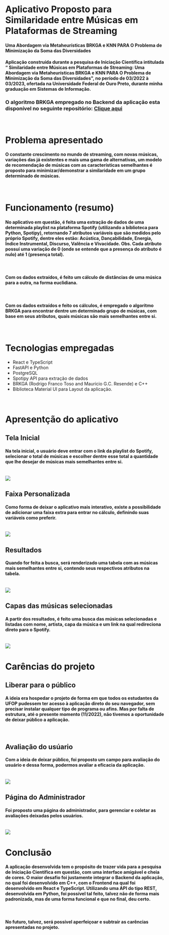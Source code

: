 # Aplicativo Proposto para Similaridade entre Músicas em Plataformas de Streaming

#### Uma Abordagem via Metaheurísticas BRKGA e KNN PARA O Problema de Minimização da Soma das Diversidades

#### Aplicação construída durante a pesquisa de Iniciação Científica intitulada “ Similaridade entre Músicas em Plataformas de Streaming: Uma Abordagem via Metaheurísticas BRKGA e KNN PARA O Problema de Minimização da Soma das Diversidades", no período de 03/2022 à 03/2023, ofertada na Universidade Federal de Ouro Preto, durante minha graduação em Sistemas de Informação.

### O algoritmo BRKGA empregado no Backend da aplicação esta disponível no seguinte repositório: <a  href="https://github.com/rfrancotoso/brkgaAPI/tree/master/examples/api-usage">Clique aqui</a>

<br/>

# Problema apresentado

#### O constante crescimento no mundo de streaming, com novas músicas, variações das já existentes e mais uma gama de alternativas, um modelo de recomendação de músicas com as características semelhantes é proposto para minimizar/demonstrar a similaridade em um grupo determinado de músicas.

<br/>

# Funcionamento (resumo)

#### No aplicativo em questão, é feita uma extração de dados de uma determinada playlist na plataforma Spotify (utilizando a biblioteca para Python, Spotipy), retornando 7 atributos variáveis que são medidos pelo próprio Spotify, dentre eles estão: Acústica, Dançabilidade, Energia, Índice Instrumental, Discurso, Valência e Vivacidade. Obs. Cada atributo possuí uma variação de 0 (onde se entende que a presença do atributo é nulo) até 1 (presença total).

<br/>

#### Com os dados extraídos, é feito um cálculo de distâncias de uma música para a outra, na forma euclidiana.

<br/>

#### Com os dados extraídos e feito os cálculos, é empregado o algoritmo BRKGA para encontrar dentre um determinado grupo de músicas, com base em seus atributos, quais músicas são mais semelhantes entre si.

<br/>

# Tecnologias empregadas

<ul>
    <li>React e TypeScript</li>
    <li>FastAPI e Python</li>
    <li>PostgreSQL</li>
    <li>Spotipy API para extração de dados</li>
    <li>BRKGA (Rodrigo Franco Toso and Mauricio G.C. Resende) e C++</li>
    <li>Biblioteca Material UI para Layout da aplicação.</li>
</ul>

<br/>

# Apresentção do aplicativo

## Tela Inicial

#### Na tela inicial, o usuário deve entrar com o link da playlist do Spotify, selecionar o total de músicas e escolher dentre esse total a quantidade que lhe desejar de músicas mais semelhantes entre si.

<br/>

<img src='./img/homeApp.png'/>

<br/>

## Faixa Personalizada

#### Como forma de deixar o aplicativo mais interativo, existe a possibilidade de adicionar uma faixa extra para entrar no cálculo, definindo suas variáveis como preferir.

<br/>

<img src='./img/customApp.png'/>

<br/>

## Resultados

#### Quando for feita a busca, será renderizado uma tabela com as músicas mais semelhantes entre si, contendo seus respectivos atributos na tabela.

<br/>

<img src='./img/resultApp.png'>

<br/>

## Capas das músicas selecionadas

#### A partir dos resultados, é feito uma busca das músicas selecionadas e listadas com nome, artista, capa da música e um link na qual redireciona direto para o Spotify.

<br/>

<img src='./img/resultImgApp.png'>

<br/>

# Carências do projeto

## Liberar para o público

#### A ideia era hospedar o projeto de forma em que todos os estudantes da UFOP pudessem ter acesso à aplicação direto do seu navegador, sem precisar instalar qualquer tipo de programa ou afins. Mas por falta de estrutura, até o presente momento (11/2022), não tivemos a oportunidade de deixar público a aplicação.

<br/>

## Avaliação do usúario

#### Com a ideia de deixar público, foi proposto um campo para avaliação do usuário e dessa forma, podermos avaliar a eficacia da aplicação.

<br/>

<img src='./img/ratingApp.png'>

<br/>

## Página do Administrador

#### Foi proposto uma página do administrador, para gerenciar e coletar as avaliações deixadas pelos usuários.

<br/>

<img src='./img/adminPage.png'>

<br/>

# Conclusão

#### A aplicação desenvolvida tem o propósito de trazer vida para a pesquisa de Iniciação Científica em questão, com uma interface amigável e cheia de cores. O maior desafio foi justamente integrar o Backend da aplicação, no qual foi desenvolvido em C++, com o Frontend na qual foi desenvolvido em React e TypeScript. Utilizando uma API do tipo REST, desenvolvida em Python, foi possível tal feito, talvez não de forma mais padronizada, mas de uma forma funcional e que no final, deu certo.

<br/>

#### No futuro, talvez, será possível aperfeiçoar e subtrair as carências apresentadas no projeto.
